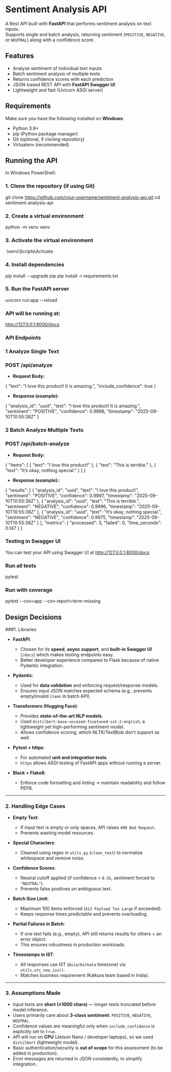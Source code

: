 # Sentiment Analysis API

A Rest API built with **FastAPI** that performs sentiment analysis on text inputs.  
Supports single and batch analysis, returning sentiment (`POSITIVE`, `NEGATIVE`, or `NEUTRAL`) along with a confidence score.

## Features
- Analyze sentiment of individual text inputs
- Batch sentiment analysis of multiple texts
- Returns confidence scores with each prediction
- JSON-based REST API with **FastAPI Swagger UI**
- Lightweight and fast (Uvicorn ASGI server)

## Requirements

Make sure you have the following installed on **Windows**:

- Python 3.9+
- pip (Python package manager)
- Git (optional, if cloning repository)
- Virtualenv (recommended)

## Running the API

In Windows PowerShell:

### 1. Clone the repository (if using Git)
git clone https://github.com/your-username/sentiment-analysis-api.git
cd sentiment-analysis-api

### 2. Create a virtual environment
python -m venv venv

### 3. Activate the virtual environment
.\venv\Scripts\Activate

### 4. Install dependencies 
pip install --upgrade pip
pip install -r requirements.txt

### 5. Run the FastAPI server
uvicorn run:app --reload


### API will be running at:
  http://127.0.0.1:8000/docs


### API Endpoints
### 1️ Analyze Single Text 

### POST /api/analyze
* **Request Body:**

{
  "text": "I love this product! It is amazing.",
  "include_confidence": true
}

* **Response (example):**

{
  "analysis_id": "uuid",
  "text": "I love this product! It is amazing.",
  "sentiment": "POSITIVE",
  "confidence": 0.9998,
  "timestamp": "2025-09-10T10:55:38Z"
}
### 2️ Batch Analyze Multiple Texts

### POST /api/batch-analyze
* **Request Body:**

{
  "items": [
    { "text": "I love this product!" },
    { "text": "This is terrible." },
    { "text": "It’s okay, nothing special." }
  ]
}


* **Response (example):**:

{
  "results": [
    {
      "analysis_id": "uuid",
      "text": "I love this product!",
      "sentiment": "POSITIVE",
      "confidence": 0.9997,
      "timestamp": "2025-09-10T10:55:38Z"
    },
    {
      "analysis_id": "uuid",
      "text": "This is terrible.",
      "sentiment": "NEGATIVE",
      "confidence": 0.9996,
      "timestamp": "2025-09-10T10:55:38Z"
    },
    {
      "analysis_id": "uuid",
      "text": "It’s okay, nothing special.",
      "sentiment": "NEGATIVE",
      "confidence": 0.9975,
      "timestamp": "2025-09-10T10:55:38Z"
    }
  ],
  "metrics": {
    "processed": 3,
    "failed": 0,
    "time_seconds": 0.147
  }
}

 ### Testing in Swagger UI

You can test your API using Swagger UI at http://127.0.0.1:8000/docs 


### Run all tests
pytest

### Run with coverage
pytest --cov=app --cov-report=term-missing 

##  Design Decisions

###1. Libraries

* **FastAPI**:

  * Chosen for its **speed**, **async support**, and **built-in Swagger UI** (`/docs`) which makes testing endpoints easy.
  * Better developer experience compared to Flask because of native Pydantic integration.

* **Pydantic**:

  * Used for **data validation** and enforcing request/response models.
  * Ensures input JSON matches expected schema (e.g., prevents empty/invalid `items` in batch API).

* **Transformers (Hugging Face)**:

  * Provides **state-of-the-art NLP models**.
  * Used `distilbert-base-uncased-finetuned-sst-2-english`, a lightweight yet high-performing sentiment model.
  * Allows confidence scoring, which NLTK/TextBlob don’t support as well.

* **Pytest + httpx**:

  * For automated **unit and integration tests**.
  * `httpx` allows ASGI testing of FastAPI apps without running a server.

* **Black + Flake8**:

  * Enforce code formatting and linting → maintain readability and follow PEP8.

---

### 2. Handling Edge Cases

* **Empty Text**:

  * If input text is empty or only spaces, API raises `400 Bad Request`.
  * Prevents wasting model resources.

* **Special Characters**:

  * Cleaned using regex in `utils.py` (`clean_text`) to normalize whitespace and remove noise.

* **Confidence Scores**:

  * Neutral cutoff applied (if confidence < `0.55`, sentiment forced to `"NEUTRAL"`).
  * Prevents false positives on ambiguous text.

* **Batch Size Limit**:

  * Maximum 100 items enforced (`413 Payload Too Large` if exceeded).
  * Keeps response times predictable and prevents overloading.

* **Partial Failures in Batch**:

  * If one text fails (e.g., empty), API still returns results for others + an error object.
  * This ensures robustness in production workloads.

* **Timestamps in IST**:

  * All responses use IST (`Asia/Kolkata` timezone) via `utils.utc_now_iso()`.
  * Matches business requirement (Kalkura team based in India).

---

### 3. Assumptions Made

* Input texts are **short (≤1000 chars)** — longer texts truncated before model inference.
* Users primarily care about **3-class sentiment**: `POSITIVE`, `NEGATIVE`, `NEUTRAL`.
* Confidence values are meaningful only when `include_confidence` is explicitly set to `true`.
* API will run on **CPU** (Jetson Nano / developer laptops), so we used `distilbert` (lightweight model).
* Basic authentication/security is **out of scope** for this assessment (to be added in production).
* Error messages are returned in JSON consistently, to simplify integration.

